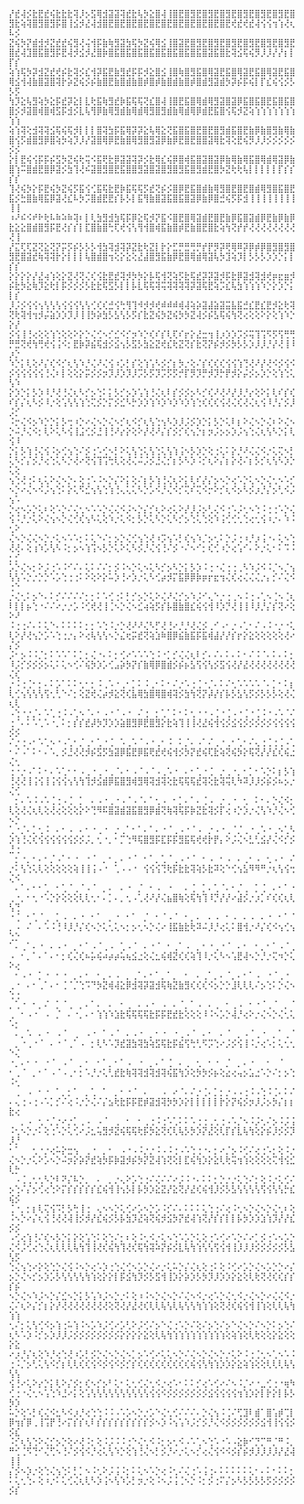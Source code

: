 ⡜⣞⢼⡪⣗⣟⣞⢮⣗⣗⣗⢽⡸⡢⣫⢿⣺⣽⣽⢽⣞⣗⢧⡳⣕⣿⢼⢸⣿⣟⣿⣻⣟⣿⣻⣟⣿⣻⣟⣿⣻⣟⣿⣻⣟⣿⣻⣟⣿⣻⣗⢵⢽⣿⣻⣿⣻⡯⣿⢸⣪⡺⣜⢼⣺⣿⣟⣿⣟⣿⣟⣿⣟⣿⣟⣿⣟⣿⣟⣿⣟⣿⣟⣿⣟⣿⣟⢞⣞⢞⣞⢼⢪⢪⢲⢱⢜⢆⠧⡪
⣝⢮⡳⡝⣾⣺⡺⣝⣞⣞⢮⣻⢜⢬⢺⡯⣷⢷⣻⣽⣳⢯⡳⣝⢮⢿⣪⢸⣿⣽⣟⣿⣻⣟⣿⣻⣟⣿⣻⣟⣿⣻⣟⣿⣻⣟⣿⣻⣟⣿⣞⢼⣹⣿⣯⣿⣻⡯⣟⢼⡺⣪⡺⣜⣿⡷⣿⣯⣿⣯⣿⣯⣿⣯⣿⣯⣿⣯⣿⣯⣿⣯⣿⣽⣯⣿⣗⢽⣪⢯⢮⡻⡸⡸⡜⡜⡆⡇⡏⡎
⢵⢱⢯⡳⡽⣺⣝⣞⢞⡮⣗⢽⡪⣎⢺⡽⣯⣟⣷⣻⣞⡯⡯⡺⣕⣿⣪⢸⣿⢷⣿⣻⣯⣿⢿⣽⣟⣯⣿⢿⣽⣟⣯⣿⢿⣽⣟⣯⣿⢿⣪⢺⢼⣷⣿⣽⣿⢽⡗⡵⣝⢮⡪⡮⣷⣿⣟⣷⣿⣾⣷⣿⡾⣿⡾⣷⣿⣾⣷⣿⡾⣿⣾⣻⣽⣾⡳⡽⡮⡯⢮⡇⡏⣎⢮⢪⡪⡣⡣⡫
⢳⡹⣕⢧⣻⢵⡳⣕⡯⣞⡽⣕⡇⣇⢗⣯⢷⣻⣞⡷⣯⢯⢯⢝⣎⣿⢼⢸⣿⣟⣯⣿⢿⣾⢿⣻⣽⣿⣽⡿⣯⣿⣯⣿⣟⣯⣿⣯⣿⣿⡪⡺⣽⣿⢾⣿⢾⣫⡯⣺⡪⣇⢧⢻⡿⣷⢿⣻⣾⣷⢿⣾⢿⣻⣿⣻⣾⣷⢿⣾⢿⡿⣾⣟⣯⣿⢪⢯⡺⣝⢵⢱⢱⢱⢱⢱⢱⢱⢱⢱
⢵⢱⢽⢕⣺⢽⢽⣪⢯⢮⢯⡺⡇⡇⡇⣿⢽⣳⡯⣯⢿⡽⡽⣕⢧⢿⣕⢝⣯⣿⣯⣿⣟⣿⣟⣿⣻⣾⣯⣿⣟⣷⡿⣷⣿⣻⣷⢿⣷⣿⢪⡫⣾⣿⣻⡿⣿⢵⡳⢵⡹⡸⡜⣽⣿⢿⡿⣟⣷⣿⢿⣻⣿⣻⣽⡿⣷⡿⣟⣿⣟⣿⣿⣽⢿⣗⢽⢕⣟⢮⡻⡸⡸⡪⡪⡪⡪⡪⡪⡪
⡕⡇⣟⢮⢪⡯⡯⡮⣫⡳⣝⢮⢗⢭⠪⣯⢟⣗⡿⣽⣽⢽⡽⡪⣗⢿⣎⢮⡿⣿⢾⣯⣿⣽⣿⣽⡿⣷⢿⣷⢿⣯⣿⢿⣾⢿⣽⡿⣷⣿⢱⠭⣿⣾⣟⣿⡿⣽⡪⣳⢹⢜⠮⣽⣿⣻⣿⣟⣯⣿⣿⣻⣽⣿⣽⣿⣻⣿⣻⣯⣿⣻⣾⣟⣿⡳⣝⢗⢗⢧⡇⡇⡇⡇⡇⡏⡎⡎⡎⡎
⢹⢜⢮⡳⡕⡯⣟⢮⡳⣝⢮⡫⣯⢪⢊⣯⢯⣗⣟⡷⣯⢯⢯⡫⣞⢝⡮⡪⣿⡿⣟⣯⣿⣾⣷⢿⣻⣿⣟⣿⣟⣿⣾⢿⣻⣿⣯⣿⣟⣯⡪⣓⣿⣷⢿⣯⡿⣽⢜⣎⠧⡳⡩⣿⣾⣟⣟⡎⡧⡣⡇⣯⢻⣷⣿⣽⣯⣿⣯⣿⣽⡿⣷⡿⣿⣚⢮⡫⡯⣺⢸⢸⢸⢸⢸⢸⢸⢸⢸⢸
⠰⠜⠮⠪⠞⠗⢗⠧⠷⠵⠷⢽⠆⡇⢇⣳⣻⣺⣳⢯⡯⡿⣕⢯⡺⡝⣯⠪⣿⣟⣿⢿⣽⣾⣟⣿⣟⣷⡿⣯⣿⣽⣾⡿⣟⣷⡿⣷⡿⣗⣕⣕⣿⣾⣿⣻⡯⣟⢜⡎⡎⡇⣏⣿⣷⣿⢓⢏⢞⢪⢣⢻⢺⣿⢾⣯⣷⣿⡾⣟⣷⣿⣟⣿⣗⢵⢳⢝⡞⡞⢜⢜⢜⢜⢜⢜⢜⢜⢜⢸
⡜⣍⢏⢏⣝⢝⣕⢝⡝⡭⡫⡮⡣⡣⡣⢺⣳⢽⣺⢽⡽⣝⣗⢗⣝⡇⡗⡕⣋⡛⣛⢛⡛⡞⡟⡻⡽⢟⢿⠿⡽⡿⡾⡿⣿⣻⣿⣻⣿⣻⣟⣿⣽⣞⢷⢽⢽⡗⡕⡇⡇⡇⢧⣿⣾⣿⢲⢕⡕⣕⢕⣜⣼⣿⣻⣯⣷⡿⣟⣿⢿⣾⢿⣽⢧⡳⣹⢵⡹⡇⡣⡣⡣⡱⡱⡑⡅⡇⡎⡎
⡕⡕⡕⡕⡜⣜⢴⢱⢕⡕⣝⢜⢝⢌⢎⢪⣗⣟⣞⢽⡺⡳⡳⡕⡧⢯⢺⢝⢵⡫⣗⢯⣞⡽⡽⣽⡺⡯⣗⡿⣽⣺⢽⣺⢞⡶⣖⣶⡺⡮⣗⡳⣕⢷⡹⣕⢗⡇⡯⡪⡪⡪⡣⣗⣗⢯⣫⡣⡇⡇⡧⣇⢯⢯⢽⢭⢽⢽⢽⢽⡽⣽⢯⣟⢵⡩⣎⢧⣳⢱⢱⢱⠱⡑⡕⡱⡑⡅⡇⡎
⡸⡨⡪⢪⢪⢢⢣⢣⢣⢪⢪⢪⢣⢣⢊⢎⢎⣚⢪⢓⢻⢹⠺⡺⡺⢞⠾⠾⠾⢾⢼⢵⡵⣽⣼⣵⣽⣭⣧⣯⣚⣎⣟⣎⣟⡺⣕⢗⢽⢝⢗⢽⢺⢲⡺⡬⣵⡱⡱⡹⡸⢸⢸⡳⡵⣳⡣⣣⢣⡣⡫⡎⣗⣝⢮⡳⣝⢮⡳⡳⣝⢼⡪⡮⣣⢯⢮⢳⢝⢔⢕⢕⠕⡕⢕⢱⠱⡑⡕⡜
⡪⢪⢸⢘⢔⢕⢕⢱⢑⢕⢕⠕⡕⡑⢌⢊⠢⡊⣊⠪⡊⡲⠱⡑⢎⠎⡎⢇⢏⠎⡖⡕⣜⣒⢲⢸⡰⡱⡱⡩⡪⢭⢹⢩⠫⡫⢫⢛⢛⡛⣛⢝⢞⢳⢛⢞⢪⢨⠪⡂⣟⡷⡽⣮⢯⣺⡪⣪⢢⡣⣫⡣⣳⣕⣝⢞⣎⢗⣝⢝⡎⣗⢝⡝⡮⡺⡪⡳⡣⡣⡱⡸⡸⡘⡜⢜⢸⠸⡰⡑
⠱⡑⡅⢇⢕⠜⡌⢎⠪⡊⢆⢣⠱⡘⢌⠜⢌⢪⠰⡡⡃⡎⢕⢱⢡⠣⡪⡊⡆⡳⡐⢕⠌⡎⢎⢎⢎⢪⢪⢱⢙⢜⠜⡜⢜⠪⡪⢪⠪⡪⢪⢪⢪⢪⢪⢘⢌⠆⡇⢕⢕⡕⡭⡪⡪⡲⡹⡸⡱⡹⡸⡩⡣⡫⡹⡩⡫⡫⡚⡏⡻⡹⡛⡺⡹⡓⡟⡺⡕⡬⡪⡢⡱⡑⢕⢱⢑⢅⢣⠱
⡕⡱⡑⡅⡣⡱⠸⡘⢜⢘⢌⢆⠣⡊⡢⢑⠅⡅⡣⡊⡢⡱⢡⢱⢘⢌⢆⠇⡎⡪⡪⡢⠣⡊⢎⠜⢜⠜⡜⡸⡘⡔⢕⠕⡅⢇⠎⡎⢎⠎⡎⡌⢆⠣⡪⠸⡐⢕⢡⢣⢣⢱⢑⢍⡪⡑⡍⡪⣊⠣⡓⡱⡱⢱⠱⡱⠱⡱⠱⡱⢱⢑⢎⢎⢎⢪⢜⢌⢎⢜⢌⢆⢪⠸⡘⡌⡪⡸⡨⡊
⠨⡒⢌⠪⡢⠱⡑⡑⡅⡣⢒⠰⡑⠔⢌⠢⡑⢌⠢⡊⢆⠪⡊⢆⢣⢑⢢⠣⡱⡸⡨⡪⡱⡑⡅⡣⡑⢅⠇⡆⠕⢌⠢⡑⢌⠆⠕⢌⠢⡑⠬⡘⢌⠪⡂⢇⠕⢅⠣⢪⢸⣨⢊⡪⣘⢸⢘⠜⡔⡕⢕⠕⡜⢜⠜⡌⡎⡪⡊⢎⢢⡑⡆⡲⡨⡢⡢⡱⡨⢢⢑⢌⢆⢣⠣⡑⡅⢇⢪⠸
⡑⡅⡣⢱⢘⢌⢪⠨⡢⢊⢢⢑⠌⡪⢐⠡⢊⠢⡃⠕⢅⢣⢑⢅⢣⢑⢅⢣⢱⢨⠢⡣⡱⡑⢕⢐⢅⠅⡕⡘⠜⢌⢌⠪⡐⢅⢍⠢⡃⢅⠣⡊⡌⡪⡘⢔⢑⢅⠣⡑⢜⠔⢝⢪⢹⢩⢓⢇⢕⢜⢌⠬⡨⡪⣘⢌⡊⡆⡣⠣⡱⠨⡊⢆⠕⡌⡆⡕⢜⠌⡆⡣⡊⢆⢣⠣⡱⡑⢅⢕
⢢⢑⢜⢐⠅⢆⢅⠕⢌⠢⡑⠄⢕⢐⠡⠨⠢⡑⡌⠕⡅⢕⠌⡆⡣⢱⢘⢌⢆⠕⡅⢇⠎⡜⡌⡢⠢⡑⢔⠡⡑⢅⠢⡑⢌⢂⠢⠡⡊⠢⡑⠔⢌⠢⠪⡨⢢⢑⠅⡕⢅⠫⣊⢢⢣⢑⢱⢘⢄⢅⢅⠣⡑⡡⠪⡘⢌⠪⡊⢍⠎⢍⠪⡒⠕⡊⢆⠪⡢⠣⡪⡰⡘⡌⡢⢃⠪⡨⢢⠡
⡑⢔⠢⡡⡑⢅⠆⢕⠡⡑⠌⢌⢂⠢⠡⠡⡑⢌⢌⠪⡨⠢⡑⡌⡊⢆⠕⢔⢅⠕⡜⡸⡨⡢⢃⢌⠪⢐⠡⡨⢂⠢⢑⠨⢐⢐⠡⡑⢌⢪⠨⡘⡐⢅⠕⢌⢢⠢⡑⢌⢊⢎⢢⠣⢅⢕⠱⡐⢅⠪⡂⡣⡑⢅⠣⡑⢅⠣⡊⡢⢑⢅⢑⢕⠱⢨⢊⢊⢂⢑⢔⢂⢪⠰⡐⠄⠱⠨⢂⠕
⢌⠢⡑⢌⢌⠢⡑⡐⢅⠢⠡⠡⡂⠅⢅⠑⠌⡂⡢⡑⢌⢊⢢⢑⢜⠰⡩⢢⠡⡃⢎⢢⠱⡈⡢⢂⠅⡑⡨⢐⠰⡘⡰⢨⠐⠄⢅⠢⢑⢜⢜⠄⢕⢰⠱⡡⢣⠣⠨⡂⡢⠢⢱⢩⠢⡣⡑⢅⠕⢅⠣⡪⡘⢌⢪⢘⠌⡪⠐⠌⠢⠊⡂⢎⢊⠰⡑⢔⢡⠊⠄⠕⡐⢅⠂⠅⠩⠨⡂⡊
⡡⡑⢌⠢⡂⠕⡨⢐⠡⠨⠊⠌⠄⢅⠅⠌⠌⡂⡪⠨⠢⡑⢅⠢⢅⠣⡊⡢⠣⡑⡅⡣⡱⠨⢐⠐⢌⢐⢐⢀⠣⠱⡨⠪⠨⡈⠢⡈⢢⢣⢣⠡⡑⡐⡑⡑⠡⡡⢑⢐⢐⠅⠕⢕⠕⡕⠥⡱⢘⠔⡱⡐⢅⠣⢊⡴⡺⡍⣯⡿⡿⡷⡶⡖⣖⢲⢌⢎⢔⢌⢌⢌⡐⡄⡊⠌⢌⠪⢐⠑
⡐⢌⢂⠅⡢⠑⠄⠅⡊⠌⠌⠌⠌⡂⡂⠅⠡⢊⢐⠅⡃⡊⡢⡑⢅⠕⢌⠜⢌⡊⡢⠱⡨⠊⢄⠑⡐⢐⢀⠢⠨⢐⠠⢁⠢⢈⠢⢈⢆⠇⡇⡇⡦⢑⠐⠌⠌⠔⡐⡐⡡⠨⢊⢞⢜⢸⢈⠢⡑⢌⠢⣊⢴⢵⡫⡎⡧⣿⣷⣿⣎⢮⢪⢺⠸⡱⡙⢜⢸⢸⠸⡸⡘⡌⡎⢝⠔⢕⠕⠜
⠨⢐⢐⠌⠄⠅⢅⠑⠄⠅⠅⠅⠅⡂⡂⠡⢑⠨⡐⡑⢜⠜⠜⢌⠣⡋⢜⢘⠔⡘⡘⢜⢌⡪⢀⠊⠠⠂⡐⠠⢁⠂⠌⠠⠨⠐⡐⠐⢅⢇⠕⡜⢜⢢⡑⡡⠡⢑⢐⡐⡄⠕⢔⢧⢣⢣⠢⡑⣌⢖⡭⣞⢝⢵⣱⠷⣿⡿⣮⣷⣯⡯⣯⢾⣼⡜⡜⡎⡖⡕⣕⢕⢕⢕⢕⢕⢜⠔⡌⡪
⡨⠂⡢⠨⠨⡈⡂⠅⠡⠡⠁⠅⡁⡂⢌⠐⠄⠅⡂⢊⠔⠡⠡⠡⢑⠨⠐⡁⡊⢌⢌⢆⠇⡊⠄⠌⠄⠅⠄⠅⠂⠌⠨⠈⠄⠅⠄⠅⡂⠸⡨⡊⡪⡪⡪⡢⢅⠅⢅⠢⢊⠌⢮⡳⡱⡡⢊⣠⡵⡳⡝⡎⣷⢿⡿⣿⣾⡪⡮⡦⣣⢫⢪⢣⡪⣫⢪⢜⡜⣜⢜⢜⢜⢜⢜⢜⢜⢜⢌⢎
⡐⠨⢐⢈⠂⡂⠄⠅⡡⠁⠅⠅⢂⠂⡂⠨⢀⠡⠐⢀⠂⡁⠅⠨⢀⠂⠅⠂⠌⡐⠡⢐⢈⠐⡈⠄⠅⠌⢂⠡⠡⠡⠡⠈⠄⡁⠂⠅⡆⢇⢊⢢⢣⢣⢣⢫⢂⢃⠑⠌⡂⢕⣝⢞⢌⡴⡺⣕⢝⢎⣧⢿⣳⣿⢿⣿⢾⢽⡪⣳⢳⢝⡝⡼⡜⡎⡧⡣⣣⢣⡫⡪⡣⡣⡣⢕⢜⢌⢆⢇
⠠⢑⠐⡐⡈⠄⠡⢁⢐⠨⠠⢁⠢⠈⠄⠂⠠⠐⠈⠠⠐⠀⠌⢐⠀⡂⢁⠁⠅⠂⠅⢂⠐⠐⠠⢈⠐⢈⠠⠐⢈⠐⢈⠨⠐⠠⠡⠈⠌⢐⠈⠄⠅⠡⢁⠡⠐⡀⠅⡂⡎⡎⣞⡼⡳⡹⡱⡱⣵⣿⣻⡿⣟⣿⣻⡕⣗⢵⢹⢸⢸⢜⣜⢮⢺⢪⡪⣪⢪⡪⡪⡪⡪⡪⢪⢪⢪⢪⡪⡪
⠌⡐⢐⠠⠂⠡⢁⠢⠐⠠⢁⠂⡈⢀⠂⢁⠐⢈⠀⠡⢀⠡⠈⠠⠐⢀⠂⠨⠀⠅⡈⠄⠠⠁⠌⢀⠐⢀⠂⢁⠂⠌⢄⢐⢈⢐⢈⠠⢁⠂⠌⠠⠁⠅⠂⠄⠡⡀⡪⣘⢜⢜⡺⡮⣫⡫⣳⣽⡿⣯⣟⡿⣯⢟⣞⢞⢮⢺⡪⡳⡝⣞⢮⢏⣗⢵⢝⢮⡳⡕⢯⢝⡜⡜⣎⢎⢮⣐⢌⢂
⢐⠐⡐⠠⠁⠅⠂⠄⠡⢁⠂⠂⠠⢀⠐⢀⠐⢀⠈⠄⠂⠠⠈⠠⠈⠠⢀⠡⠐⠀⠄⠂⢁⠐⢈⠀⡐⢀⠐⡀⠂⡁⠂⠡⡑⠅⡆⡣⢱⢘⢜⢜⢸⢨⢪⢸⢨⢪⢪⢢⢣⢳⢹⡺⣪⣾⡿⣯⣿⣻⢾⣻⢿⢽⣺⢽⢕⣗⢯⢯⢯⣞⢽⢕⣗⢽⢭⢇⠳⠽⡸⡸⡪⡮⡪⠦⡢⡐⢌⢊
⠀⡂⠄⠡⠨⠠⠡⢈⢐⠠⢈⠀⡁⠀⠄⠠⠐⢀⠐⠠⠈⠠⠈⠄⠁⢂⠠⠀⠂⡁⠄⠁⠄⢈⠠⠀⡐⢀⠐⠀⢂⠀⠅⠂⠄⡑⢌⠪⡂⢇⢕⢜⢌⢆⢇⢕⢜⢔⢕⢕⢕⡕⠕⢙⠻⠯⣿⣽⣾⣽⣯⣿⣻⡿⣾⢝⢷⢽⢯⡯⡷⣝⣗⢽⡪⡏⢔⠰⡑⡱⡐⢌⢣⠱⡘⢌⠢⢊⠢⡑
⢁⠐⡈⠄⡁⢂⠨⠀⠄⠂⠠⠀⠄⠂⠐⢀⠐⠀⡐⢀⠁⠂⠁⠄⠁⠄⠐⠈⢀⠠⠐⠈⠠⠀⡐⠠⠐⢀⠈⡈⢀⠐⢀⠡⠐⢀⠢⢁⠣⡱⢱⢘⢌⢎⢪⢪⢪⢪⢪⢪⡪⡪⡨⡀⢂⠐⡀⠂⡉⢑⠻⢯⣿⣻⡯⣏⡯⡯⣻⣯⢯⢞⢞⡗⡟⡄⠕⡨⢌⠢⣃⢃⣪⡜⢌⠪⡊⡪⣘⢐
⠀⡂⠐⡀⠂⠄⠂⡈⠠⠁⠂⠐⠀⠐⠈⠀⡀⠂⡀⠄⠐⠈⠀⠂⠁⡀⢁⠈⢀⠠⠐⠈⠀⠂⠠⠀⠂⠠⠀⠄⢀⠂⠠⠀⢂⠠⠐⠀⠌⡐⠅⢣⢑⢅⢇⢕⢕⢕⢕⢕⢵⢸⢸⢨⠠⠐⠀⢁⠠⠠⠐⠀⢪⢪⢪⢙⢗⡯⣗⣗⢽⢵⡣⣗⠽⢕⠑⢊⢢⣣⠻⠻⠛⡐⢆⢣⢪⢒⢌⠪
⠀⠄⠁⠄⠂⠂⢁⠀⠂⢁⠈⢀⠈⠠⠈⠀⡀⠄⠀⠄⠐⠀⡈⠀⠂⠠⠀⠐⠀⠀⠄⢈⠀⡁⠄⢁⠈⠄⠂⡈⢀⠀⡁⢈⠀⠄⠂⠁⠐⢀⠐⡀⠂⢂⠐⠡⡑⡕⢕⢕⢕⢇⢇⢂⠂⠄⡁⠄⡀⢂⠠⢁⢜⠜⡜⢌⣦⣿⢷⢕⢯⢳⢹⠸⡙⡜⡜⠔⣼⡪⡐⡰⡁⠎⢎⢎⢆⢇⢣⢙
⠐⢈⠀⠂⢁⠈⢀⠀⡁⠠⠀⠄⠐⠀⠂⠁⠀⡀⠐⠀⠂⠁⠀⡈⠀⠂⠈⠠⠈⠀⠂⡀⠄⠀⠄⠠⠀⠂⠠⠀⠄⠠⠀⠄⠐⠀⠂⠁⠈⡀⠠⠀⠌⠀⠄⠡⠨⢘⠸⡸⡘⡌⢎⠢⡑⢅⢂⢅⠢⡂⡢⢂⠢⡑⢌⠔⢸⣯⣷⣗⢗⠽⠬⡸⡘⢔⢅⠅⣿⢺⡐⠜⡌⢎⠪⢢⢊⢢⢑⡑
⠁⠄⢀⠁⠄⠐⠀⠄⠠⠐⠀⡀⠂⠁⠠⠈⢀⠠⠀⢁⠠⠈⠀⠄⠐⠈⠀⠂⢀⠁⠠⠀⡀⠂⠐⢀⠐⠈⠀⠄⠂⠀⠂⡀⠂⠁⠠⠈⢀⠠⠀⠂⡀⠁⠄⠁⠄⠂⡂⢎⢌⢎⠦⡥⢮⠴⡴⡴⢥⢦⣪⣐⢕⢌⣂⢮⢾⣝⢎⢎⢵⢹⠸⡐⢅⠣⠢⢡⣟⢼⠢⡑⡘⡐⢍⠲⡑⢅⠕⢔
⠀⠂⠠⠐⠀⡁⠐⠀⠂⠐⠀⡀⠄⠂⠀⠂⡀⠄⠠⠀⡀⢀⠁⠄⠂⠁⡀⠁⡀⠀⠂⠀⠄⢀⠁⡀⠄⠈⡀⠄⠂⠁⠠⠀⠐⠈⢀⠐⠀⢀⠐⠀⠄⠂⢀⠁⠄⠂⢈⠈⡈⢑⠩⠙⡳⣝⢾⢼⣕⡿⣺⢽⡽⣽⣺⢯⢷⣝⣷⣻⢎⢎⢎⠪⡢⡑⡑⣸⢇⢇⢇⠌⡢⢑⠅⡑⢌⠢⢑⢐
⡀⢁⠐⠀⠂⡀⠌⠀⡁⠈⢀⠀⡀⠄⠁⠄⠀⠄⠀⠂⢀⠀⠄⠠⠐⠀⠠⠀⠄⠈⡀⠁⠠⠀⠄⢀⠀⠂⢀⠠⠀⠂⠐⠈⢀⠈⠀⡀⠈⢀⠀⠂⠠⠐⠀⠠⠀⡈⠀⠄⠐⡀⠄⠂⢱⢱⠱⣱⣗⢯⢯⢯⢯⣗⡯⡯⣟⣞⣗⢕⢕⢕⠸⠨⠢⡡⡑⢼⡘⢔⠕⡐⢌⠢⡑⢌⢂⢅⠡⡂
⠀⠄⡀⠡⠀⠄⠐⠀⠠⠈⠀⢀⠀⠠⠐⠀⠁⠠⠈⠀⠄⠠⠐⠀⡀⠂⠐⠀⠐⢀⠠⠈⠀⠄⠂⠀⠄⠈⠀⡀⠠⠈⢀⠐⠀⡀⠁⢀⠈⠀⡀⠐⢀⠐⠈⠀⠄⠐⠈⢀⠁⠠⠀⡂⢇⠣⠡⡹⣞⣽⣳⢽⣳⢵⣫⢯⣗⡯⣮⢫⢓⢃⠫⡩⢑⠔⡨⡪⢪⢸⠨⡐⢔⠡⡂⢅⢂⢂⠑⢌
⠐⡀⠄⠂⠐⠀⠐⠈⠀⠠⠈⠀⡀⠂⠀⠂⠁⡀⠂⠁⠠⠀⠐⠀⡀⠄⠁⢈⠀⠄⢀⠀⢂⠀⠂⠐⠀⡈⠀⡀⠄⠐⠀⠀⠂⠀⠈⠀⠀⠂⢀⠈⠀⡀⠂⠁⠠⠈⠠⢀⠂⡂⠡⡘⡐⢅⢃⣞⣗⢷⢽⢽⣺⢽⣺⢽⢮⣯⢳⡱⢕⡳⡳⡪⡦⢕⣔⢔⢤⡢⣡⣐⠡⡑⠌⡂⡢⢑⠨⢂
⠀⢀⠀⠠⠀⠂⠐⠀⠁⡀⡂⠁⠀⡀⢁⠀⠁⠀⡀⠂⠐⠈⠀⠄⠀⠀⠠⠀⠔⠈⠄⠌⡐⢈⠄⡁⡂⡐⠠⠠⢐⠨⠠⢑⠨⢈⠄⠅⠌⠄⢄⢐⠠⢐⠠⠡⡁⡊⠌⢔⠨⡐⡑⢌⠌⡌⣢⢗⣗⡯⡯⣟⡾⣽⣺⢽⡳⡳⡱⡕⡇⡇⡇⡇⡇⡗⡕⡝⢮⡪⡲⡸⡨⡢⡳⡌⡆⡆⣗⢔
⠀⠀⡀⠠⠀⢂⠐⡈⡐⠔⡐⡁⢀⠠⠀⠠⠈⠀⢀⠀⠂⠀⠂⢀⢐⠨⢐⠡⢁⠅⠅⠡⢐⢐⢀⢂⢐⠠⠡⡈⠢⠨⡨⢂⠌⡢⠨⡨⢨⠨⢂⠢⡑⡐⠅⢕⢐⠡⡑⢅⢊⠔⡨⣂⢥⣻⡺⣝⢮⢯⢯⢗⡯⡳⣕⢝⢎⢇⢧⡣⡳⡱⡝⣜⢕⢇⡏⡎⣇⢧⢳⢕⡕⡮⡸⡪⡪⡹⡸⡘
⠂⠁⠀⠀⢂⠐⡐⢔⠥⡕⣒⢢⠀⢀⠐⠀⡀⠂⠀⠠⠐⠠⠨⡐⡐⠨⠠⠨⢐⠠⠡⢑⢐⠐⠄⡂⠔⡈⡢⠨⢊⠌⢔⢐⠡⡂⢕⠨⡐⢌⠢⡑⡐⢅⠕⡡⠢⡑⠬⡲⡕⡵⡝⣞⢵⡳⡯⡷⣽⡺⡮⡳⡝⣝⢼⢱⢝⢕⡇⣏⢮⢳⡱⡕⣕⢇⢗⢭⢲⢱⢕⢕⢕⢕⢍⢺⢪⣊⢇⡓
⠀⠠⢈⢀⢂⢂⠣⡑⠇⠝⡌⠧⡑⡀⠀⠄⠀⡀⡐⢄⠕⡡⢑⢐⠌⢌⠌⠌⠔⡨⠨⠐⠄⠅⠅⡂⡑⡐⡐⢅⢑⠌⡂⢕⠨⡐⢅⢊⠌⡢⢑⠌⡌⡢⢊⢔⢑⠕⡍⡎⡎⡎⡎⡎⣎⢮⢺⢸⢢⡣⡇⡧⡳⡱⣕⣝⡜⣕⢝⡜⣜⢎⢮⢺⡸⡪⡣⣣⢣⢣⢣⢣⢫⢪⢣⢣⡓⣎⢮⡪
⢈⠐⡀⡂⡆⢇⢍⢪⠩⡃⡣⢓⢸⢐⠀⢄⠢⠢⡑⢅⢊⠔⡡⠢⡑⡡⠨⡊⠌⠄⠅⠅⠅⢅⢑⢐⠌⢔⠨⢂⠢⡑⢌⠢⡑⢌⢂⠆⢕⠨⠢⡑⠔⡌⢆⢪⢘⢜⢜⢼⢸⡪⡺⡜⣎⢮⡪⡣⡧⣳⡹⣜⢵⢝⢮⡺⣪⡳⡝⣞⢼⢱⢝⡜⡎⡎⡇⡇⡧⡳⡱⡱⣱⢱⡹⡜⡜⣎⡪⡪
⠠⢊⢔⢱⢘⠌⢎⠢⡣⡑⡅⡕⢕⢡⢑⠅⢕⢑⠌⡂⠆⢕⠨⢂⠪⡐⢅⠢⢑⠡⡡⡑⢅⢕⢐⠡⢊⠔⠡⡑⠌⠔⡁⡪⢐⠡⠢⡡⡑⢌⠪⡨⢊⢔⢑⢌⢆⢇⢇⢇⢧⢳⢹⢸⢜⢎⢮⢳⢹⢜⢎⢯⢳⢽⠵⡝⡮⡪⣇⢧⢳⢱⢣⢣⢫⢪⢺⢸⡸⡸⡸⡪⡪⡪⡪⡪⡣⣣⢣⡫
⢑⢌⢢⢑⠔⡕⢕⢑⡑⢌⢪⠨⠢⡑⢔⠡⡱⢐⢑⢌⢊⠢⡡⡑⢌⠔⡐⢅⠥⡑⡌⢌⢆⢕⢐⠅⢕⠨⢊⠔⡡⡑⢌⠢⡡⡑⡑⠔⡌⡢⡑⢌⠢⡊⡢⡱⡡⡣⢣⢣⢣⢣⢳⢱⢕⡕⡕⡇⡯⣪⢳⡹⡪⡣⣫⢺⢸⡱⡕⡵⡱⡣⡳⡹⡸⡱⡱⡕⣕⢕⢇⢗⢝⢜⢎⢎⡎⡎⡎⡮
⠢⡑⢌⠢⠱⡨⠢⡑⡌⣊⠢⡑⡅⡣⢡⠱⡨⠢⡑⡐⠅⢕⠰⠨⠢⡑⢌⠢⡑⠌⢌⠢⠪⡐⢔⠡⡑⢌⢂⠪⡐⢌⠢⡑⠔⢌⢌⠪⡐⢌⠌⢆⠕⡌⡊⡆⡕⡜⢜⢜⢜⢜⢜⢜⢜⢜⢕⢝⢜⡜⣜⢜⢎⢇⢇⢧⢣⢇⢧⢣⢣⢳⢱⢱⢕⢝⢜⢎⢮⢪⢺⢸⢱⢕⢇⢇⢧⢳⢱⢱
⢂⠌⡂⢅⢣⢊⠪⡢⢱⢐⠥⢱⠨⠢⡡⠱⡨⢊⠔⡡⢃⠕⡨⢊⠌⡢⠑⢌⢐⠡⡑⠌⢕⠌⡢⢑⠌⡢⠑⢌⠢⡑⠌⠢⡑⠅⡢⢑⠌⢆⠣⠡⡱⠨⡊⡢⡱⡸⡸⡨⡪⡪⡪⡪⡪⡪⡪⡪⡕⡕⡕⡕⣕⢕⢇⢧⢳⢱⢱⢱⢱⢱⢱⢱⢱⢱⢕⢵⢱⢕⢇⢗⢕⢕⡕⣕⢕⢕⡕⣕
⠔⡰⡘⡌⢆⢕⠱⡘⢔⢑⢜⠰⡡⡃⡪⡑⢌⠢⡑⢌⠢⡁⡢⠡⢊⠔⢅⢅⠢⡑⠌⢌⠢⡑⢌⠢⡑⡐⢅⠕⠨⢐⢈⢂⠢⢁⠢⠡⠨⢐⠨⡈⡢⢃⢅⢣⠪⡊⡆⢇⢇⢎⢎⢪⠪⡪⢪⠪⡪⡊⡎⢎⢎⢎⢎⢎⢎⢎⢎⢎⢮⢪⢣⢳⢱⡱⡱⡕⣕⢵⢱⢕⢕⢇⢇⢇⢧⢣⢣⢣
⢪⢘⠔⢅⠕⡔⡑⡅⢇⠕⡌⡪⡂⢎⠢⡊⡢⠃⢅⠂⢅⢂⢊⢌⢂⠪⡐⢔⠡⠂⠅⠅⡊⢔⠡⢊⠔⠌⠢⠨⡈⠔⠐⣀⢊⢐⠐⢶⠳⢊⢐⠐⢌⢂⠢⢡⢑⠱⣘⠔⡅⢕⢡⢣⢣⢣⢣⢣⢣⢣⢣⢣⢣⢪⢪⠪⡪⡪⡪⡪⡪⡪⡪⣪⢪⢪⢪⢪⢲⢱⡱⡕⡇⡗⡕⡇⡧⡣⡳⡱
⠥⡑⢕⠡⡃⢎⢌⠪⣂⠣⠪⡰⡘⢔⢑⢑⠨⠨⠠⠡⡡⠢⡑⡐⡡⠑⢌⢂⢊⠌⠌⠌⠄⡑⢌⢢⠨⢈⠌⢋⣹⠇⣾⠁⣿⢡⡾⢉⡇⡿⢲⡎⡿⢀⢸⢩⡟⢘⠔⡍⡎⡎⢆⠇⡎⡎⡎⡎⡎⡎⡎⡎⡎⡪⠢⡱⠨⢢⢡⠱⡨⡊⡪⡘⢌⠪⡪⡪⡪⡪⡪⡪⣪⢺⢸⢪⢪⡪⡪⣎
⠨⡊⢆⢣⢑⠕⢌⡊⡢⡑⢕⠔⢜⠨⡂⢕⠨⡨⠨⠨⢐⠑⢌⢂⠪⠨⡂⡢⢂⠪⠠⠡⢁⠢⢑⠡⠐⠡⠠⣕⡷⠊⡙⡉⠛⡈⠛⠨⡀⠛⢊⢈⠫⢙⠊⢌⢋⠢⢘⠌⡪⢪⠪⡘⢔⢅⢣⠱⡑⢕⢱⢘⢌⠢⡃⡪⡘⠔⡐⢅⠢⡊⢔⢌⢪⠪⠪⡪⡎⡮⡺⡸⡸⡸⡸⡜⣜⢼⢸⢸
⡌⡪⠢⡱⡐⢕⢑⢌⢢⢑⠅⡃⡁⠢⠨⢂⠕⡨⢨⠨⡂⠅⢅⠢⠡⡑⢔⠨⢂⠌⢌⢐⠡⢨⢐⠄⠅⠅⠅⠅⠅⢅⠂⠄⠅⠂⠅⠅⡂⠅⢅⢂⢑⠄⢕⠰⡐⠅⢅⢊⢌⢆⢇⠣⡱⢨⠢⢣⠱⡡⡃⡲⡐⢕⠨⠢⡨⢨⢈⠢⡑⠨⡂⡪⢐⠍⡌⡢⠣⡣⡣⡣⡣⡫⡪⡪⡪⡪⡪⡎